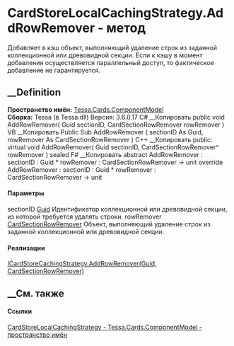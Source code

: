 # CardStoreLocalCachingStrategy.AddRowRemover - метод
Добавляет в кэш объект, выполняющий удаление строк из заданной коллекционной
или древовидной секции. Если к кэшу в момент добавления осуществляется
параллельный доступ, то фактическое добавление не гарантируется.
## __Definition
 **Пространство имён:**
[Tessa.Cards.ComponentModel](N_Tessa_Cards_ComponentModel.htm)  
 **Сборка:** Tessa (в Tessa.dll) Версия: 3.6.0.17
C# __Копировать
     public void AddRowRemover(
    	Guid sectionID,
    	CardSectionRowRemover rowRemover
    )
VB __Копировать
     Public Sub AddRowRemover ( 
    	sectionID As Guid,
    	rowRemover As CardSectionRowRemover
    )
C++ __Копировать
     public:
    virtual void AddRowRemover(
    	Guid sectionID, 
    	CardSectionRowRemover^ rowRemover
    ) sealed
F# __Копировать
     abstract AddRowRemover : 
            sectionID : Guid * 
            rowRemover : CardSectionRowRemover -> unit 
    override AddRowRemover : 
            sectionID : Guid * 
            rowRemover : CardSectionRowRemover -> unit 
#### Параметры
sectionID [Guid](https://learn.microsoft.com/dotnet/api/system.guid)
    Идентификатор коллекционной или древовидной секции, из которой требуется удалять строки.
rowRemover
[CardSectionRowRemover](T_Tessa_Cards_ComponentModel_CardSectionRowRemover.htm)
    Объект, выполняющий удаление строк из заданной коллекционной или древовидной секции.
#### Реализации
[ICardStoreCachingStrategy.AddRowRemover(Guid,
CardSectionRowRemover)](M_Tessa_Cards_ComponentModel_ICardStoreCachingStrategy_AddRowRemover.htm)  
##  __См. также
#### Ссылки
[CardStoreLocalCachingStrategy -
](T_Tessa_Cards_ComponentModel_CardStoreLocalCachingStrategy.htm)
[Tessa.Cards.ComponentModel - пространство
имён](N_Tessa_Cards_ComponentModel.htm)
